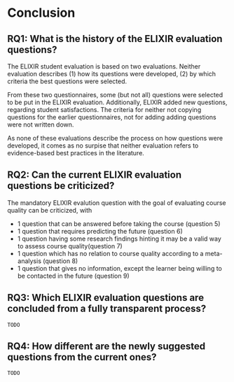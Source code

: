 # Conclusion

## RQ1: What is the history of the ELIXIR evaluation questions?

The ELIXIR student evaluation is based on two evaluations.
Neither evaluation describes (1) how its questions were developed,
(2) by which criteria the best questions were
selected. 

From these two questionnaires, some (but not all) questions were
selected to be put in the ELIXIR evaluation.
Additionally, ELIXIR added new questions, regarding student
satisfactions. 
The criteria for neither not copying questions for the earlier
questionnaires, not for adding adding questions were not written down.

As none of these evaluations describe the process on how questions
were developed, it comes as no surpise that neither
evaluation refers to evidence-based best practices in the literature.

## RQ2: Can the current ELIXIR evaluation questions be criticized?

The mandatory ELIXIR evalution question with the goal of evaluating
course quality can be criticized, with

- 1 question that can be answered before taking the course (question 5)
- 1 question that requires predicting the future (question 6)
- 1 question having some research findings hinting it may be a valid
  way to assess course quality(question 7)
- 1 question which has no relation to course quality according to a
  meta-analysis (question 8)
- 1 question that gives no information, except the learner being
  willing to be contacted in the future (question 9)

<!-- markdownlint-disable MD013 --><!-- Headings cannot be split up over lines, hence will break 80 characters per line -->

## RQ3: Which ELIXIR evaluation questions are concluded from a fully transparent process?

<!-- markdownlint-enable MD013 --><!-- Headings cannot be split up over lines, hence will break 80 characters per line -->

`TODO`

## RQ4: How different are the newly suggested questions from the current ones?

`TODO`


